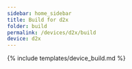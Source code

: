 ```yaml
---
sidebar: home_sidebar
title: Build for d2x
folder: build
permalink: /devices/d2x/build
device: d2x
---
```

{% include templates/device_build.md %}

